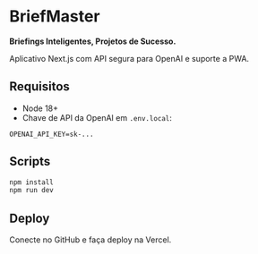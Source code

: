 # BriefMaster

**Briefings Inteligentes, Projetos de Sucesso.**

Aplicativo Next.js com API segura para OpenAI e suporte a PWA.

## Requisitos
- Node 18+
- Chave de API da OpenAI em `.env.local`:

```
OPENAI_API_KEY=sk-...
```

## Scripts
```bash
npm install
npm run dev
```

## Deploy
Conecte no GitHub e faça deploy na Vercel.
